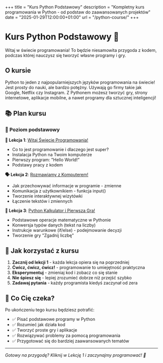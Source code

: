 +++
title = "Kurs Python Podstawowy"
description = "Kompletny kurs programowania w Python - od podstaw do zaawansowanych projektów"
date = "2025-01-29T12:00:00+01:00"
url = "/python-course/"
+++

# Kurs Python Podstawowy 🐍

Witaj w świecie programowania! To będzie niesamowita przygoda z kodem, podczas której nauczysz się tworzyć własne programy i gry.

## O kursie

Python to jeden z najpopularniejszych języków programowania na świecie! Jest prosty do nauki, ale bardzo potężny. Używają go firmy takie jak Google, Netflix czy Instagram. Z Pythonem możesz tworzyć gry, strony internetowe, aplikacje mobilne, a nawet programy dla sztucznej inteligencji!

## 📚 Plan kursu

### 🌟 Poziom podstawowy

**🚀 Lekcja 1**: [Witaj Świecie Programowania!](/code-addict/python-course/lekcja-1/)

- Co to jest programowanie i dlaczego jest super?
- Instalacja Python na Twoim komputerze
- Pierwszy program: "Hello World!"
- Podstawy pracy z kodem

**🗣️ Lekcja 2**: [Rozmawiamy z Komputerem!](/code-addict/python-course/lekcja-2/)

- Jak przechowywać informacje w programie - zmienne
- Komunikacja z użytkownikiem - funkcja input()
- Tworzenie interaktywnej wizytówki
- Łączenie tekstów i zmiennych

**🔢 Lekcja 3**: [Python Kalkulator i Pierwsza Gra!](/code-addict/python-course/lekcja-3/)

- Podstawowe operacje matematyczne w Pythonie
- Konwersja typów danych (tekst na liczby)
- Instrukcje warunkowe (if/else) - podejmowanie decyzji
- Tworzenie gry "Zgadnij liczbę"

<!-- **⏳ Wkrótce dostępne:**

**🎮 Lekcja 4**: Pętle i powtarzanie
- Jak powtarzać czynności - pętle for i while
- Automatyzacja zadań
- Tworzenie bardziej złożonych gier

**📋 Lekcja 5**: Listy i kolekcje
- Przechowywanie wielu wartości
- Operacje na listach
- Tworzenie quizów i bardziej zaawansowanych programów -->

## 🎯 Jak korzystać z kursu

1. **Zacznij od lekcji 1** - każda lekcja opiera się na poprzedniej
2. **Ćwicz, ćwicz, ćwicz!** - programowanie to umiejętność praktyczna
3. **Eksperymentuj** - zmieniaj kod i zobacz co się stanie
4. **Nie śpiesz się** - lepiej zrozumieć dobrze niż przejść szybko
5. **Zadawaj pytania** - każdy programista kiedyś zaczynał od zera

## 🌟 Co Cię czeka?

Po ukończeniu tego kursu będziesz potrafić:

- ✅ Pisać podstawowe programy w Python
- ✅ Rozumieć jak działa kod
- ✅ Tworzyć proste gry i aplikacje
- ✅ Rozwiązywać problemy za pomocą programowania
- ✅ Przygotować się do bardziej zaawansowanych tematów

---

_Gotowy na przygodę? Kliknij w Lekcję 1 i zaczynajmy programować! 🚀_

